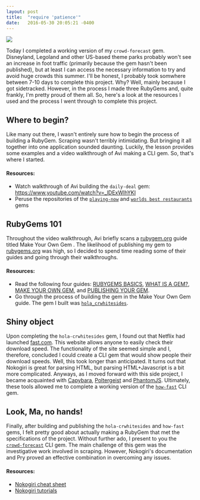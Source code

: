 ```yaml
---
layout: post
title:  "require 'patience'"
date:   2016-05-30 20:05:21 -0400
---
```


![](http://i.imgur.com/GzoDlAv.gif)

Today I completed a working version of my `crowd-forecast` gem. Disneyland, Legoland and other US-based theme parks probably won't see an increase in foot traffic (primarily because the gem hasn't been published), but at least I can access the necessary information to try and avoid huge crowds this summer. I'll be honest, I probably took somwhere between 7-10 days to complete this project. Why? Well, mainly because I got sidetracked. However, in the process I made three RubyGems and, quite frankly, I'm pretty proud of them all. So, here's a look at the resources I used and the process I went through to complete this project.


## Where to begin?
Like many out there, I wasn't entirely sure how to begin the process of building a RubyGem. Scraping wasn't terribly intimidating. But bringing it all together into one application sounded daunting. Luckily, the lesson provides some examples and a video walkthrough of Avi making a CLI gem. So, that's where I started. 

#### Resources:

* Watch walkthrough of Avi building the `daily-deal` gem: https://www.youtube.com/watch?v=_lDExWIhYKI
* Peruse the repositories of the [`playing-now`](https://github.com/learn-co-curriculum/now-playing-cli-gem) and [`worlds best restaurants`](https://github.com/dannyd4315/worlds-best-restaurants-cli-gem) gems



## RubyGems 101
Throughout the video walkthrough, Avi briefly scans a [rubygem.org](https://rubygems.org/) guide titled Make Your Own Gem . The likelihood of publishing my gem to [rubygems.org](https://rubygems.org/) was high, so I decided to spend time reading some of their guides and going through their walkthroughs. 

#### Resources:

* Read the following four guides: [RUBYGEMS BASICS](http://guides.rubygems.org/rubygems-basics/), [WHAT IS A GEM?](http://guides.rubygems.org/what-is-a-gem/), [MAKE YOUR OWN GEM](http://guides.rubygems.org/make-your-own-gem/), and [PUBLISHING YOUR GEM](http://guides.rubygems.org/publishing/).
* Go through the process of building the gem in the Make Your Own Gem guide. The gem I built was [`hola_crwhitesides`](https://github.com/crwhitesides/hola_crwhitesides).



## Shiny object
Upon completing the `hola-crwhitesides` gem, I found out that Netflix had launched [fast.com](https://fast.com/). This website allows anyone to easily check their download speed. The functionality of the site seemed simple and I, therefore, concluded I could create a CLI gem that would show people their download speeds. Well, this took longer than anticipated. It turns out that Nokogiri is great for parsing HTML, but parsing HTML+Javascript is a bit more complicated. Anyways, as I moved forward with this side project, I became acquainted with [Capybara](https://github.com/jnicklas/capybara), [Poltergeist](https://github.com/teampoltergeist/poltergeist) and [PhantomJS](http://phantomjs.org/). Ultimately, these tools allowed me to complete a working version of the [`how-fast`](https://github.com/crwhitesides/how-fast-cli-gem) CLI gem. 

## Look, Ma, no hands!
Finally, after building and publishing the `hola-crwhitesides` and `how-fast` gems, I felt pretty good about actually making a RubyGem that met the specifications of the project. Without further ado, I present to you the [`crowd-forecast`](https://github.com/crwhitesides/crowd-forecast-cli-gem) CLI gem. The main challenge of this gem was the investigative work involved in scraping. However, Nokogiri's documentation and Pry proved an effective combination in overcoming any issues.

#### Resources:

* [Nokogiri cheat sheet](https://github.com/sparklemotion/nokogiri/wiki/Cheat-sheet)
* [Nokogiri tutorials](http://www.nokogiri.org/)



